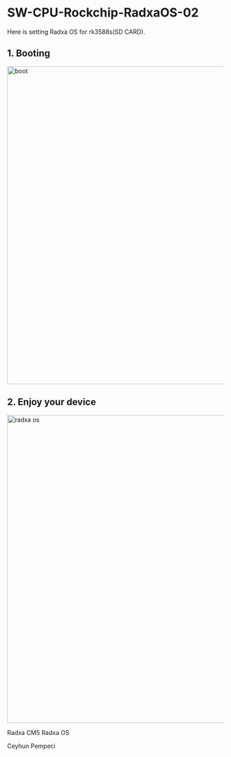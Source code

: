 # SW-CPU-Rockchip-RadxaOS-02

Here is setting Radxa OS for rk3588s(SD CARD). 

## 1. Booting

<img width="738" alt="boot" src="https://github.com/user-attachments/assets/1d9b3908-a071-4241-af77-5831fb1dc0d7" />

## 2. Enjoy your device

<img width="715" alt="radxa os" src="https://github.com/user-attachments/assets/86a88711-bef5-4337-a6ca-abe9151ea496" />

Radxa CM5 Radxa OS

Ceyhun Pempeci


